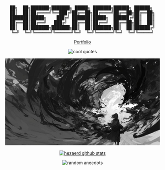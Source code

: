 <div align="center">

<pre>
██╗  ██╗███████╗███████╗ █████╗ ███████╗██████╗ ██████╗ 
██║  ██║██╔════╝╚══███╔╝██╔══██╗██╔════╝██╔══██╗██╔══██╗
███████║█████╗    ███╔╝ ███████║█████╗  ██████╔╝██║  ██║
██╔══██║██╔══╝   ███╔╝  ██╔══██║██╔══╝  ██╔══██╗██║  ██║
██║  ██║███████╗███████╗██║  ██║███████╗██║  ██║██████╔╝
╚═╝  ╚═╝╚══════╝╚══════╝╚═╝  ╚═╝╚══════╝╚═╝  ╚═╝╚═════╝
</pre>

<p>
  <a href="https://hezaerd.com">
    Portfolio
  </a>
</p>

<p>
<img src="https://readme-typing-svg.herokuapp.com?font=Jetbrain+Mono&size=18&duration=3000&pause=2000&color=F7F7F7&center=true&vCenter=true&random=true&width=800&lines=%5Beven+the+darkest+nights+have+stars%5D;%5Beverything+thats+live+is+designed+to+end%5D;.............................;%5Bwe+are+perpetually+trapped%5D;%5Bspiral+of+life+and+death%5D" alt="cool quotes" />
</p>

<p>
  <img src="img/banner.jpeg">
</p>

<p>
  <a href="https://github.com/hezaerd">
    <img src="https://github-readme-stats.vercel.app/api?username=hezaerd&show_icons=true&theme=graywhite&bg_color=000000&text_color=ffffff&icon_color=ffffff&title_color=ffffff&border_color=ffffff" alt="hezaerd github stats">
  </a>
</p>

<p>
<img src="https://readme-typing-svg.herokuapp.com?font=Jetbrain+Mono&size=18&duration=3000&pause=2000&color=F7F7F7&center=true&vCenter=true&random=true&width=800&lines=%5Bi+love+cats+🐈%5D;%5BGojo+Satoru+4+ever%5D;%5Bi+hate+coffee%5D" alt="random anecdots" />
</p>

</div>